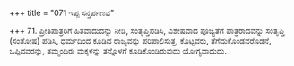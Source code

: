 +++
title = "071 ಇಪ್ಪ ಸನ್ತರ್ಪಣವ"

+++
71. ಪ್ರೀತಿಪಾತ್ರರಿಗೆ ಹಿತವಾದುದನ್ನು ನೀಡಿ, ಸಂತೃಪ್ತಿಪಡಿಸಿ, ವಿಶೇಷವಾದ ಪೂಜ್ಯತೆಗೆ ಪಾತ್ರರಾದವನ್ನು ಸಂತೃಪ್ತಿ (ಸಂತೋಷ) ಪಡಿಸಿ, ಧರ್ಮದಿಂದ ಕೂಡಿದ ರಾಜ್ಯವನ್ನು ಪರಿಪಾಲಿಸುತ್ತ, ಕೊಟ್ಟವರು, ತೆಗೆದುಕೊಂಡವರೊಡನೆ, ಒಪ್ಪಿದವರನ್ನು, ತಮ್ಮಂದಿರು ಮಕ್ಕಳನ್ನು ತನ್ನೊಳಗೆ ಕೂಡಿಕೊಂಡಿರುವುದು ಯೋಗ್ಯವಾದುದು.